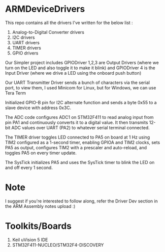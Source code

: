 # ARMDeviceDrivers


This repo contains all the drivers I've written for the below list :

1) Analog-to-Digital Converter drivers
2) I2C drivers 
3) UART drivers 
4) TIMER drivers
6) GPIO drivers


Our Simpler project includes GPIODriver 1,2,3 are Output Drivers (where we turn on the LED and also toggle it to make it blink) and GPIODriver 4 is the Input Driver (where we drive a LED using the onboard push button)

Our UART Transmitter Driver sends a bunch of characters via the serial port, to view them, I used Minicom for Linux, but for Windows, we can use Tera Term

Initialized GPIO-B pin for I2C alternate function and sends a byte 0x55 to a slave device with address 0x3C.

The ADC code configures ADC1 on STM32F411 to read analog input from pin PA1 and continuously converts it to a digital value. It then transmits 12-bit ADC values over UART (PA2) to whatever serial terminal connected.

The TIMER driver toggles LED connected to PA5 on board at 1 Hz using TIM2 configured as a 1-second timer, enabling GPIOA and TIM2 clocks, sets PA5 as output, configures TIM2 with a prescaler and auto-reload, and toggles PA5 on every timer update.

The SysTick initializes PA5 and uses the SysTick timer to blink the LED on and off every 1 second.

# Note

I suggest if you're interested to follow along, refer the Driver Dev section in the ARM Assembly notes upload :)


# Toolkits/Boards 

1) Keil uVision 5 IDE
2) STM32F411-NUCLEO/STM32F4-DISCOVERY


